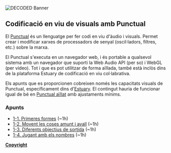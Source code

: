 ![DECODED Banner](images/banner_punctual.png)

## Codificació en viu de visuals amb Punctual

El [Punctual](https://github.com/dktr0/Punctual) és un llenguatge per fer codi en viu d'àudio i visuals. Permet crear i modificar xarxes de processadors de senyal (oscil·ladors, filtres, etc.) sobre la marxa.

El Punctual s'executa en un navegador web, i és portable a qualsevol sistema amb un navegador que suporti la Web Audio API (per so) i WebGL (per vídeo). Tot i que es pot utilitzar de forma aïllada, també està inclòs dins de la plataforma Estuary de codificació en viu col·labrativa.

Els apunts que es proporcionen cobreixen només les capacitats visuals de Punctual, específicament dins d'[Estuary](https://estuary.mcmaster.ca). El contingut hauria de funcionar igual de bé en [Punctual aïllat](https://dktr0.github.io/Punctual/) amb ajustaments mínims.

### Apunts

 - [1-1. Primeres formes](/punctual/1-1.md) (~1h)
 - [1-2. Movent les coses amunt i avall](/punctual/1-2.md) (~1h)
 - [1-3. Diferents objectius de sortida](/punctual/1-3.md) (~1h)
 - [1-4. Jugant amb els nombres](/punctual/1-4.md) (~1h)

**[Copyright](COPYRIGHT.md)**
